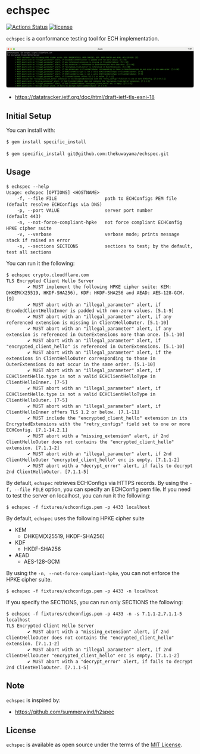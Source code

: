 # echspec

[![Actions Status](https://github.com/thekuwayama/echspec/actions/workflows/ci.yml/badge.svg)](https://github.com/thekuwayama/echspec/actions/workflows/ci.yml)
[![license](https://img.shields.io/badge/license-MIT-brightgreen.svg)](LICENSE.txt)

`echspec` is a conformance testing tool for ECH implementation.

![echspec demo](docs/echspec-demo.png)

- https://datatracker.ietf.org/doc/html/draft-ietf-tls-esni-18

## Initial Setup

You can install with:

```sh-session
$ gem install specific_install

$ gem specific_install git@github.com:thekuwayama/echspec.git
```

## Usage

```sh-session
$ echspec --help
Usage: echspec [OPTIONS] <HOSTNAME>
    -f, --file FILE                  path to ECHConfigs PEM file       (default resolve ECHConfigs via DNS)
    -p, --port VALUE                 server port number                (default 443)
    -n, --not-force-compliant-hpke   not force compliant ECHConfig HPKE cipher suite
    -v, --verbose                    verbose mode; prints message stack if raised an error
    -s, --sections SECTIONS          sections to test; by the default, test all sections
```

You can run it the following:

```sh-session
$ echspec crypto.cloudflare.com
TLS Encrypted Client Hello Server
        ✔ MUST implement the following HPKE cipher suite: KEM: DHKEM(X25519, HKDF-SHA256), KDF: HKDF-SHA256 and AEAD: AES-128-GCM. [9]
        ✔ MUST abort with an "illegal_parameter" alert, if EncodedClientHelloInner is padded with non-zero values. [5.1-9]
        ✔ MUST abort with an "illegal_parameter" alert, if any referenced extension is missing in ClientHelloOuter. [5.1-10]
        ✔ MUST abort with an "illegal_parameter" alert, if any extension is referenced in OuterExtensions more than once. [5.1-10]
        ✔ MUST abort with an "illegal_parameter" alert, if "encrypted_client_hello" is referenced in OuterExtensions. [5.1-10]
        ✔ MUST abort with an "illegal_parameter" alert, if the extensions in ClientHelloOuter corresponding to those in OuterExtensions do not occur in the same order. [5.1-10]
        ✔ MUST abort with an "illegal_parameter" alert, if ECHClientHello.type is not a valid ECHClientHelloType in ClientHelloInner. [7-5]
        ✔ MUST abort with an "illegal_parameter" alert, if ECHClientHello.type is not a valid ECHClientHelloType in ClientHelloOuter. [7-5]
        ✔ MUST abort with an "illegal_parameter" alert, if ClientHelloInner offers TLS 1.2 or below. [7.1-11]
        ✔ MUST include the "encrypted_client_hello" extension in its EncryptedExtensions with the "retry_configs" field set to one or more ECHConfig. [7.1-14.2.1]
        ✔ MUST abort with a "missing_extension" alert, if 2nd ClientHelloOuter does not contains the "encrypted_client_hello" extension. [7.1.1-2]
        ✔ MUST abort with an "illegal_parameter" alert, if 2nd ClientHelloOuter "encrypted_client_hello" enc is empty. [7.1.1-2]
        ✔ MUST abort with a "decrypt_error" alert, if fails to decrypt 2nd ClientHelloOuter. [7.1.1-5]
```

By default, `echspec` retrieves ECHConfigs via HTTPS records. By using the `-f, --file FILE` option, you can specify an ECHConfig pem file. If you need to test the server on localhost, you can run it the following:

```sh-session
$ echspec -f fixtures/echconfigs.pem -p 4433 localhost
```

By default, `echspec` uses the following HPKE cipher suite

- KEM
  - DHKEM(X25519, HKDF-SHA256)
- KDF
  - HKDF-SHA256
- AEAD
  - AES-128-GCM

By using the `-n, --not-force-compliant-hpke`, you can not enforce the HPKE cipher suite.

```sh-session
$ echspec -f fixtures/echconfigs.pem -p 4433 -n localhost
```

If you specify the SECTIONS, you can run only SECTIONS the following:

```sh-session
$ echspec -f fixtures/echconfigs.pem -p 4433 -n -s 7.1.1-2,7.1.1-5 localhost
TLS Encrypted Client Hello Server
        ✔ MUST abort with a "missing_extension" alert, if 2nd ClientHelloOuter does not contains the "encrypted_client_hello" extension. [7.1.1-2]
        ✔ MUST abort with an "illegal_parameter" alert, if 2nd ClientHelloOuter "encrypted_client_hello" enc is empty. [7.1.1-2]
        ✔ MUST abort with a "decrypt_error" alert, if fails to decrypt 2nd ClientHelloOuter. [7.1.1-5]
```

## Note

`echspec` is inspired by:

- https://github.com/summerwind/h2spec

## License

`echspec` is available as open source under the terms of the [MIT License](http://opensource.org/licenses/MIT).
